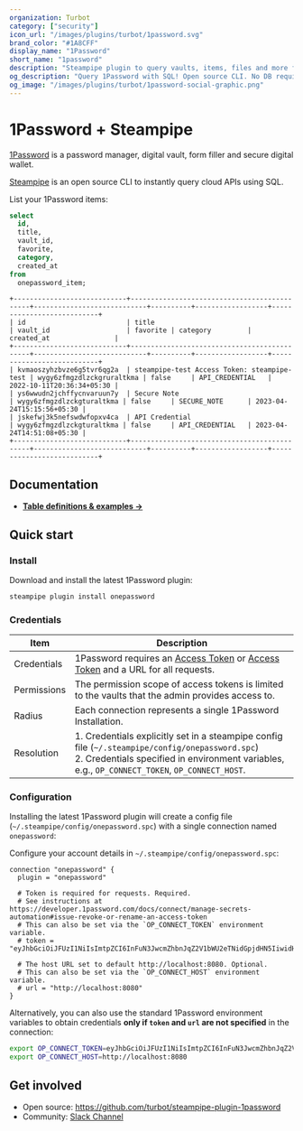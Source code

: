 ```yaml
---
organization: Turbot
category: ["security"]
icon_url: "/images/plugins/turbot/1password.svg"
brand_color: "#1A8CFF"
display_name: "1Password"
short_name: "1password"
description: "Steampipe plugin to query vaults, items, files and more from 1Password."
og_description: "Query 1Password with SQL! Open source CLI. No DB required."
og_image: "/images/plugins/turbot/1password-social-graphic.png"
---
```


# 1Password + Steampipe

[1Password](https://1password.com/) is a password manager, digital vault, form filler and secure digital wallet.

[Steampipe](https://steampipe.io) is an open source CLI to instantly query cloud APIs using SQL.

List your 1Password items:

```sql
select
  id,
  title,
  vault_id,
  favorite,
  category,
  created_at
from
  onepassword_item;
```

```
+----------------------------+---------------------------------------------+----------------------------+----------+------------------+---------------------------+
| id                         | title                                       | vault_id                   | favorite | category         | created_at                |
+----------------------------+---------------------------------------------+----------------------------+----------+------------------+---------------------------+
| kvmaoszyhzbvze6g5tvr6qg2a  | steampipe-test Access Token: steampipe-test | wygy6zfmgzdlzckgruraltkma | false     | API_CREDENTIAL   | 2022-10-11T20:36:34+05:30 |
| ys6wwudn2jchffycnvaruun7y  | Secure Note                                 | wygy6zfmgzdlzckgturaltkma | false     | SECURE_NOTE      | 2023-04-24T15:15:56+05:30 |
| jskefwj3k5nefswdwfopxv4ca  | API Credential                              | wygy6zfmgzdlzckgturaltkma | false     | API_CREDENTIAL   | 2023-04-24T14:51:08+05:30 |
+----------------------------+---------------------------------------------+----------------------------+----------+------------------+---------------------------+
```

## Documentation

- **[Table definitions & examples →](/plugins/turbot/1password/tables)**

## Quick start

### Install

Download and install the latest 1Password plugin:

```sh
steampipe plugin install onepassword
```

### Credentials

| Item        | Description                                                                                                                                                                                                                                                                                                      |
| ----------- | ---------------------------------------------------------------------------------------------------------------------------------------------------------------------------------------------------------------------------------------------------------------------------------------------------------------- |
| Credentials | 1Password requires an [Access Token](https://developer.1password.com/docs/connect/manage-secrets-automation#issue-revoke-or-rename-an-access-token) or [Access Token](https://developer.1password.com/docs/connect/manage-secrets-automation#issue-revoke-or-rename-an-access-token) and a URL for all requests. |
| Permissions | The permission scope of access tokens is limited to the vaults that the admin provides access to.                                                                                                                                                                                                                |
| Radius      | Each connection represents a single 1Password Installation.                                                                                                                                                                                                                                                      |
| Resolution  | 1. Credentials explicitly set in a steampipe config file (`~/.steampipe/config/onepassword.spc`)<br />2. Credentials specified in environment variables, e.g., `OP_CONNECT_TOKEN`, `OP_CONNECT_HOST`.                                                                                                            |

### Configuration

Installing the latest 1Password plugin will create a config file (`~/.steampipe/config/onepassword.spc`) with a single connection named `onepassword`:

Configure your account details in `~/.steampipe/config/onepassword.spc`:

```hcl
connection "onepassword" {
  plugin = "onepassword"

  # Token is required for requests. Required.
  # See instructions at https://developer.1password.com/docs/connect/manage-secrets-automation#issue-revoke-or-rename-an-access-token
  # This can also be set via the `OP_CONNECT_TOKEN` environment variable.
  # token = "eyJhbGciOiJFUzI1NiIsImtpZCI6InFuN3JwcmZhbnJqZ2V1bWU2eTNidGpjdHN5IiwidHlwIjoiSldUIn0.eyIxcGFzc3dvcmQuY29tL2F1dWlkIjoiVEpGVzVZTlRJSkMzSkNXRFgzQ0dWTUpCSDQiLCIxcGFzc3dvcmQuY29tL3Rva2VuIjoib2tnZGZJWHpEaDhWWkNkRHVNRjZNSUplRUlwN3ZrYUQiLCIxcGFzc3dvcmQuY29tL2Z0cyI6WyJ2YXVsdGFjY2VzcyJdLCIxcGFzc3dvcmQuY29tL3Z0cyI6W3sidSI6ImZwZDR1dW00bHJicTMycG8ybXR2ZGo0c3hpI"

  # The host URL set to default http://localhost:8080. Optional.
  # This can also be set via the `OP_CONNECT_HOST` environment variable.
  # url = "http://localhost:8080"
}
```

Alternatively, you can also use the standard 1Password environment variables to obtain credentials **only if `token` and `url` are not specified** in the connection:

```sh
export OP_CONNECT_TOKEN=eyJhbGciOiJFUzI1NiIsImtpZCI6InFuN3JwcmZhbnJqZ2V1bWU2eTNidGpjdHN5IiwidHlwIjoiSldUIn0.eyIxcGFzc3dvcmQuY29tL2F1dWlkIjoiVEpGVzVZTlRJSkMzSkNXRFgzQ0dWTUpCSDQiLCIxcGFzc3dvcmQuY29tL3Rva2VuIjoib2tnZGZJWHpEaDhWWkNkRHVNRjZNSUplRUlwN3ZrYUQiLCIxcGFzc3dvcmQuY29tL2Z0cyI6WyJ2YXVsdGFjY2VzcyJdLCIxcGFzc3dvcmQuY29tL3Z0cyI6W3sidSI6ImZwZDR1dW00bHJicTMycG8ybXR2ZGo0c3hpI
export OP_CONNECT_HOST=http://localhost:8080
```

## Get involved

- Open source: https://github.com/turbot/steampipe-plugin-1password
- Community: [Slack Channel](https://steampipe.io/community/join)

